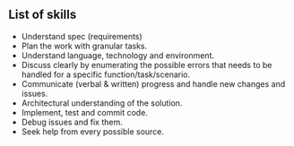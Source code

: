 ## List of skills 
+ Understand spec (requirements)
+ Plan the work with granular tasks.
+ Understand language, technology and environment.
+ Discuss clearly by enumerating the possible errors that needs to be handled for a specific function/task/scenario. 
+ Communicate (verbal & written) progress and handle new changes and issues.
+ Architectural understanding of the solution.
+ Implement, test and commit code.
+ Debug issues and fix them.
+ Seek help from every possible source.
